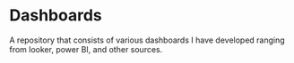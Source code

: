 # Dashboards
A repository that consists of various dashboards I have developed ranging from looker, power BI, and other sources.
